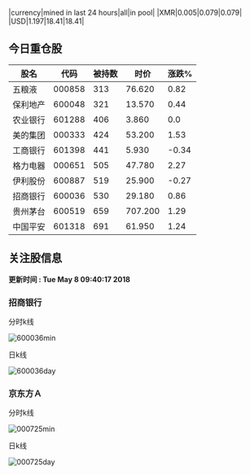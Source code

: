 |currency|mined in last 24 hours|all|in pool|
|XMR|0.005|0.079|0.079|
|USD|1.197|18.41|18.41|

## 今日重仓股 

|股名|代码|被持数|时价|涨跌%|
|---|---|---|---|---|
|五粮液|000858|313|76.620|0.82|
|保利地产|600048|321|13.570|0.44|
|农业银行|601288|406|3.860|0.0|
|美的集团|000333|424|53.200|1.53|
|工商银行|601398|441|5.930|-0.34|
|格力电器|000651|505|47.780|2.27|
|伊利股份|600887|519|25.900|-0.27|
|招商银行|600036|530|29.180|0.86|
|贵州茅台|600519|659|707.200|1.29|
|中国平安|601318|691|61.950|1.24|

## 关注股信息
**更新时间 : Tue May  8 09:40:17 2018**
### 招商银行 
分时k线

![600036min](http://image.sinajs.cn/newchart/min/n/sh600036.gif)

日k线

![600036day](http://image.sinajs.cn/newchart/daily/n/sh600036.gif)

### 京东方Ａ 
分时k线

![000725min](http://image.sinajs.cn/newchart/min/n/sz000725.gif)

日k线

![000725day](http://image.sinajs.cn/newchart/daily/n/sz000725.gif)
